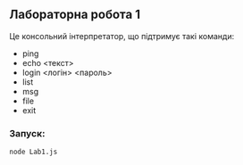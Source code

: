 ## Лабораторна робота 1

Це консольний інтерпретатор, що підтримує такі команди:

- ping
- echo <текст>
- login <логін> <пароль>
- list
- msg <user> <text>
- file <user> <filename>
- exit

### Запуск:
```bash
node Lab1.js